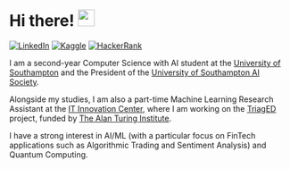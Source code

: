 # Hi there! <img src="https://raw.githubusercontent.com/MartinHeinz/MartinHeinz/master/wave.gif" width="30px">

[![LinkedIn](https://img.shields.io/badge/LinkedIn-%230077B5.svg?&style=for-the-badge&logo=Linkedin&logoColor=white)](https://www.linkedin.com/in/GiovanniArcudi)
[![Kaggle](https://img.shields.io/badge/kaggle-%2320BEFF.svg?&style=for-the-badge&logo=kaggle&logoColor=white)](https://www.kaggle.com/GiovanniArcudi)
[![HackerRank](https://img.shields.io/badge/HackerRank-%232EC866.svg?&style=for-the-badge&logo=HackerRank&logoColor=white)](https://www.hackerrank.com/GiovanniArcudi)

I am a second-year Computer Science with AI student at the [University of Southampton](https://www.southampton.ac.uk/) and the President of the [University of Southampton AI Society](https://linktr.ee/USAIS).

Alongside my studies, I am also a part-time Machine Learning Research Assistant at the [IT Innovation Center](http://www.it-innovation.soton.ac.uk/), where I am working on the [TriagED](http://www.it-innovation.soton.ac.uk/projects/triaged) project, funded by [The Alan Turing Institute](https://www.turing.ac.uk/research/research-projects/decision-support-algorithms-emergency-departments).

I have a strong interest in AI/ML (with a particular focus on FinTech applications such as Algorithmic Trading and Sentiment Analysis) and Quantum Computing. 
